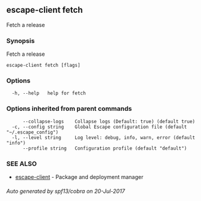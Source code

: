 ## escape-client fetch

Fetch a release

### Synopsis


Fetch a release

```
escape-client fetch [flags]
```

### Options

```
  -h, --help   help for fetch
```

### Options inherited from parent commands

```
      --collapse-logs    Collapse logs (Default: true) (default true)
  -c, --config string    Global Escape configuration file (default "~/.escape_config")
  -l, --level string     Log level: debug, info, warn, error (default "info")
      --profile string   Configuration profile (default "default")
```

### SEE ALSO
* [escape-client](escape-client.md)	 - Package and deployment manager

###### Auto generated by spf13/cobra on 20-Jul-2017
